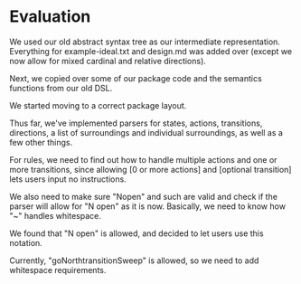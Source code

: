 # Evaluation

We used our old abstract syntax tree as our intermediate representation.
Everything for example-ideal.txt and design.md was added over (except we now allow for mixed cardinal and relative directions).

Next, we copied over some of our package code and the semantics functions from our old DSL.

We started moving to a correct package layout.

Thus far, we've implemented parsers for states, actions, transitions, directions, a list of surroundings and individual surroundings, as well as a few other things.

For rules, we need to find out how to handle multiple actions and one or more transitions, since allowing [0 or more actions] and [optional transition] lets users input no instructions.

We also need to make sure "Nopen" and such are valid and check if the parser will allow for "N open" as it is now. Basically, we need to know how "~" handles whitespace.

We found that "N open" is allowed, and decided to let users use this notation.

Currently, "goNorthtransitionSweep" is allowed, so we need to add whitespace requirements.
